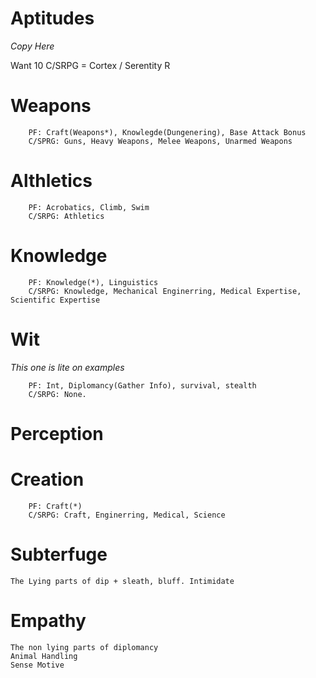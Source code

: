 # Aptitudes
*Copy Here*

Want 10
C/SRPG = Cortex / Serentity R
# Weapons
```
	PF: Craft(Weapons*), Knowlegde(Dungenering), Base Attack Bonus
	C/SPRG: Guns, Heavy Weapons, Melee Weapons, Unarmed Weapons
```
# Althletics
```
	PF: Acrobatics, Climb, Swim
	C/SRPG: Athletics
```
# Knowledge
```
	PF: Knowledge(*), Linguistics
	C/SRPG: Knowledge, Mechanical Enginerring, Medical Expertise, Scientific Expertise
```
# Wit
*This one is lite on examples*
```
	PF: Int, Diplomancy(Gather Info), survival, stealth
	C/SRPG: None.
```
# Perception
# Creation
```
	PF: Craft(*)
	C/SRPG: Craft, Enginerring, Medical, Science
```
# Subterfuge
```
The Lying parts of dip + sleath, bluff. Intimidate
```
# Empathy
```
The non lying parts of diplomancy
Animal Handling
Sense Motive
```
# 
#
<!--stackedit_data:
eyJoaXN0b3J5IjpbMjQ4NTkwNDA5LDE3MDAyNTcwOTcsLTgxOT
EyODU2OF19
-->
